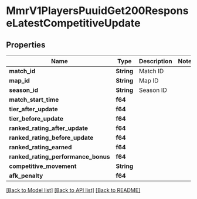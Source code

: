 # MmrV1PlayersPuuidGet200ResponseLatestCompetitiveUpdate

## Properties

Name | Type | Description | Notes
------------ | ------------- | ------------- | -------------
**match_id** | **String** | Match ID | 
**map_id** | **String** | Map ID | 
**season_id** | **String** | Season ID | 
**match_start_time** | **f64** |  | 
**tier_after_update** | **f64** |  | 
**tier_before_update** | **f64** |  | 
**ranked_rating_after_update** | **f64** |  | 
**ranked_rating_before_update** | **f64** |  | 
**ranked_rating_earned** | **f64** |  | 
**ranked_rating_performance_bonus** | **f64** |  | 
**competitive_movement** | **String** |  | 
**afk_penalty** | **f64** |  | 

[[Back to Model list]](../README.md#documentation-for-models) [[Back to API list]](../README.md#documentation-for-api-endpoints) [[Back to README]](../README.md)


